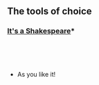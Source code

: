 ##  The tools of choice

### [It's a Shakespeare]('http://en.wikipedia.org/wiki/As_You_Like_It)*
<br /><br /><br />
* As you like it!
